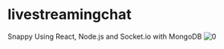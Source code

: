 # livestreamingchat
Snappy Using React, Node.js and Socket.io with MongoDB
![0](https://user-images.githubusercontent.com/84188309/181692582-15deea07-5b96-40a9-bdbc-9b7020707ee8.jpg)
